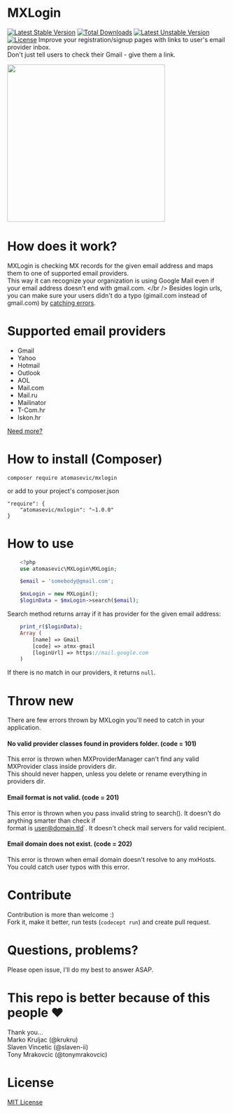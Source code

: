 # MXLogin
[![Latest Stable Version](https://poser.pugx.org/atomasevic/mxlogin/v/stable)](https://packagist.org/packages/atomasevic/mxlogin) [![Total Downloads](https://poser.pugx.org/atomasevic/mxlogin/downloads)](https://packagist.org/packages/atomasevic/mxlogin) [![Latest Unstable Version](https://poser.pugx.org/atomasevic/mxlogin/v/unstable)](https://packagist.org/packages/atomasevic/mxlogin) [![License](https://poser.pugx.org/atomasevic/mxlogin/license)](https://packagist.org/packages/atomasevic/mxlogin)
Improve your registration/signup pages with links to user's email provider inbox. <br />
Don't just tell users to check their Gmail - give them a link. 

<img src="http://i.imgur.com/5QZKwp9.png?1" width="360" height="360" />

# How does it work?
MXLogin is checking MX records for the given email address and maps them to one of supported email providers. <br />
This way it can recognize your organization is using Google Mail even if your email address doesn't end with gmail.com. </br />
Besides login urls, you can make sure your users didn't do a typo (gimail.com instead of gmail.com) by [catching errors](#throw-new).

# Supported email providers
* Gmail
* Yahoo
* Hotmail
* Outlook
* AOL
* Mail.com
* Mail.ru
* Mailinator
* T-Com.hr
* Iskon.hr

[Need more?](#contribute)

# How to install (Composer)

    composer require atomasevic/mxlogin
    
or add to your project's composer.json

    "require": {
        "atomasevic/mxlogin": "~1.0.0"
    }

# How to use

```php
    <?php
    use atomasevic\MXLogin\MXLogin;

    $email = 'somebody@gmail.com';

    $mxLogin = new MXLogin();
    $loginData = $mxLogin->search($email);
```

Search method returns array if it has provider for the given email address:

```php
    print_r($loginData);
    Array ( 
        [name] => Gmail 
        [code] => atmx-gmail 
        [loginUrl] => https://mail.google.com 
    )
```
    
If there is no match in our providers, it returns `null`.

# Throw new

There are few errors thrown by MXLogin you'll need to catch in your application.

#### No valid provider classes found in providers folder. (code = 101)
This error is thrown when MXProviderManager can't find any valid MXProvider class inside providers dir. <br />
This should never happen, unless you delete or rename everything in providers dir.

#### Email format is not valid. (code = 201)
This error is thrown when you pass invalid string to search(). It doesn't do anything smarter than check if <br />
format is user@domain.tld`. It doesn't check mail servers for valid recipient.

#### Email domain does not exist. (code = 202)
This error is thrown when email domain doesn't resolve to any mxHosts. You could catch user typos with this error. <br />
    
# Contribute

Contribution is more than welcome :) <br />
Fork it, make it better, run tests (`codecept run`) and create pull request.

# Questions, problems?

Please open issue, I'll do my best to answer ASAP.

# This repo is better because of this people :heart:

Thank you... <br />
Marko Kruljac (@krukru) <br />
Slaven Vincetic (@slaven-ii) <br />
Tony Mrakovcic (@tonymrakovcic) <br />

# License
[MIT License](LICENSE)
